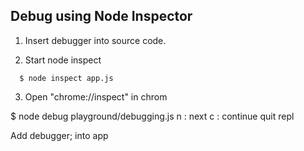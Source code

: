 

## Debug using Node Inspector
1. Insert debugger into source code.

2. Start node inspect
```
  $ node inspect app.js
```
3. Open "chrome://inspect" in chrom

  $ node debug playground/debugging.js
  n : next 
  c : continue
  quit
  repl

  Add debugger; into app
